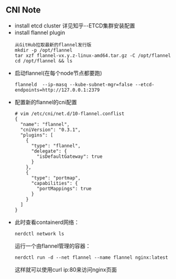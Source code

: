 ## CNI Note

-   install etcd cluster
    详见知乎--ETCD集群安装配置
-   install flannel plugin
    ```
    从GitHub拉取最新的flannel发行版
    mkdir -p /opt/flannel
    tar xzf flannel-vx.y.z-linux-amd64.tar.gz -C /opt/flannel
    cd /opt/flannel && ls 
    ```
-   启动flannel(在每个node节点都要跑)
    ```
    flanneld  --ip-masq --kube-subnet-mgr=false --etcd-endpoints=http://127.0.0.1:2379 
    ```
-   配置新的flannel的cni配置
    ```
    # vim /etc/cni/net.d/10-flannel.conflist
    {
      "name": "flannel",
      "cniVersion": "0.3.1",
      "plugins": [
        {
          "type": "flannel",
          "delegate": {
            "isDefaultGateway": true
          }
        },
        {
          "type": "portmap",
          "capabilities": {
            "portMappings": true
          }
        }
      ]
    }
    ```
-   此时查看containerd网络：
    ```
    nerdctl network ls 
    ```
    运行一个由flannel管理的容器：
    ```
    nerdctl run -d --net flannel --name flannel nginx:latest
    ```
    这样就可以使用curl ip:80来访问nginx页面